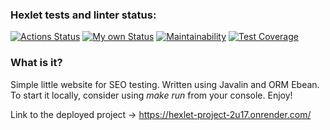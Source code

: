 ### Hexlet tests and linter status:
[![Actions Status](https://github.com/Alwodan/java-project-72/workflows/hexlet-check/badge.svg)](https://github.com/Alwodan/java-project-72/actions)
[![My own Status](https://github.com/Alwodan/java-project-72/workflows/my-tests/badge.svg)](https://github.com/Alwodan/java-project-72/actions)
[![Maintainability](https://api.codeclimate.com/v1/badges/f6f4ce9dcd3f533e8b9f/maintainability)](https://codeclimate.com/github/Alwodan/java-project-72/maintainability)
[![Test Coverage](https://api.codeclimate.com/v1/badges/f6f4ce9dcd3f533e8b9f/test_coverage)](https://codeclimate.com/github/Alwodan/java-project-72/test_coverage)

### What is it?
Simple little website for SEO testing. Written using Javalin and ORM Ebean.
To start it locally, consider using *make run* from your console. Enjoy!

Link to the deployed project -> https://hexlet-project-2u17.onrender.com/
